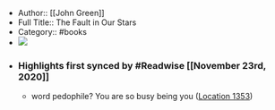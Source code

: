 - Author:: [[John Green]]
- Full Title:: The Fault in Our Stars
- Category:: #books
- ![](https://images-na.ssl-images-amazon.com/images/I/51dezgvr%2B7L._SL200_.jpg)
- ### Highlights first synced by #Readwise [[November 23rd, 2020]]
    - word pedophile? You are so busy being you ([Location 1353](https://readwise.io/to_kindle?action=open&asin=B005ZOBNOI&location=1353))
